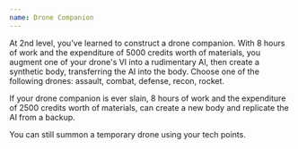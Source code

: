 ```yaml
---
name: Drone Companion
---
```

At 2nd level, you've learned to construct a drone companion. With 8 hours of work and the expenditure of 5000 credits worth of materials,
you augment one of your drone's VI into a rudimentary AI, then create a synthetic body, transferring the AI into the body.
Choose one of the following drones: assault, combat, defense, recon, rocket.

If your drone companion is ever slain, 8 hours of work and the expenditure of 2500 credits worth of materials, can create
a new body and replicate the AI from a backup.

You can still summon a temporary drone using your tech points.
